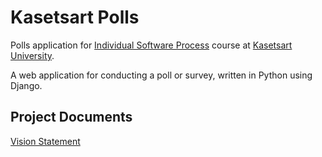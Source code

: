 # Kasetsart Polls

Polls application for [Individual Software Process](https://cpske.github.io/ISP) course at [Kasetsart University](https://ku.ac.th).

A web application for conducting a poll or survey, written in Python using Django.

## Project Documents

[Vision Statement](./wiki/Vision%20Statement)
